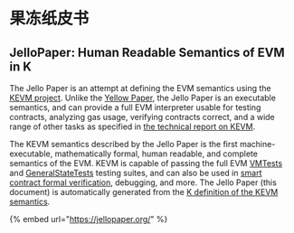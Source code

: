 # 果冻纸皮书

## JelloPaper: Human Readable Semantics of EVM in K

The Jello Paper is an attempt at defining the EVM semantics using the [KEVM project](https://github.com/kframework/evm-semantics). Unlike the [Yellow Paper](http://yellowpaper.io/), the Jello Paper is an executable semantics, and can provide a full EVM interpreter usable for testing contracts, analyzing gas usage, verifying contracts correct, and a wide range of other tasks as specified in [the technical report on KEVM](https://www.ideals.illinois.edu/handle/2142/97207).

The KEVM semantics described by the Jello Paper is the first machine-executable, mathematically formal, human readable, and complete semantics of the EVM. KEVM is capable of passing the full EVM [VMTests](https://github.com/ethereum/tests/tree/develop/VMTests) and [GeneralStateTests](https://github.com/ethereum/tests/tree/develop/GeneralStateTests) testing suites, and can also be used in [smart contract formal verification](https://github.com/runtimeverification/verified-smart-contracts), debugging, and more. The Jello Paper \(this document\) is automatically generated from the [K definition of the KEVM semantics](https://github.com/kframework/evm-semantics).

{% embed url="https://jellopaper.org/" %}



